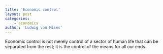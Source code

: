 ```yaml
---
title: 'Economic control'
layout: post
categories:
    - economics
author: 'Ludwig von Mises'
---
```


Economic control is not merely control of a sector of human life that can be separated from the rest; it is the control of the means for all our ends.